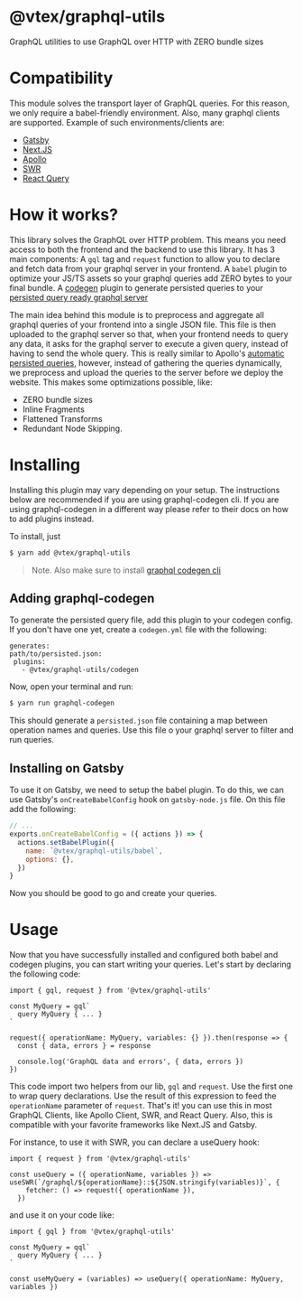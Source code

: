 # @vtex/graphql-utils

GraphQL utilities to use GraphQL over HTTP with ZERO bundle sizes

# Compatibility
This module solves the transport layer of GraphQL queries. For this reason, we only require a babel-friendly environment. Also, many graphql clients are supported. Example of such environments/clients are: 
- [Gatsby](https://www.gatsbyjs.com/)
- [Next.JS](https://nextjs.org/)
- [Apollo](https://www.apollographql.com/docs/)
- [SWR](https://swr.vercel.app/)
- [React Query](https://react-query.tanstack.com/)

# How it works?
This library solves the GraphQL over HTTP problem. This means you need access to both the frontend and the backend to use this library.
It has 3 main components: A `gql` tag and `request` function to allow you to declare and fetch data from your graphql server in your frontend. A `babel` plugin to optimize your JS/TS assets so your graphql queries add ZERO bytes to your final bundle. A [codegen](https://www.graphql-code-generator.com/) plugin to generate persisted queries to your [persisted query ready graphql server](https://www.apollographql.com/docs/apollo-server/performance/apq/)

The main idea behind this module is to preprocess and aggregate all graphql queries of your frontend into a single JSON file. This file is then uploaded to the graphql server so that, when your frontend needs to query any data, it asks for the graphql server to execute a given query, instead of having to send the whole query. This is really similar to Apollo's [automatic persisted queries](https://www.apollographql.com/docs/apollo-server/performance/apq/), however, instead of gathering the queries dynamically, we preprocess and upload the queries to the server before we deploy the website. This makes some optimizations possible, like:
- ZERO bundle sizes
- Inline Fragments
- Flattened Transforms
- Redundant Node Skipping.

# Installing
Installing this plugin may vary depending on your setup. The instructions below are recommended if you are using graphql-codegen cli. If you are using graphql-codegen in a different way please refer to their docs on how to add plugins instead.

To install, just

```sh
$ yarn add @vtex/graphql-utils
```

> Note. Also make sure to install [graphql codegen cli](https://www.graphql-code-generator.com/docs/getting-started/installation)

## Adding graphql-codegen
To generate the persisted query file, add this plugin to your codegen config. If you don't have one yet, create a `codegen.yml` file with the following:

```
generates:
path/to/persisted.json:
 plugins:
   - @vtex/graphql-utils/codegen
```

Now, open your terminal and run:

```sh
$ yarn run graphql-codegen
```

This should generate a `persisted.json` file containing a map between operation names and queries. Use this file o your graphql server to filter and run queries.

## Installing on Gatsby
To use it on Gatsby, we need to setup the babel plugin. To do this, we can use Gatsby's `onCreateBabelConfig` hook on `gatsby-node.js` file. On this file add the following:

```js
// ...
exports.onCreateBabelConfig = ({ actions }) => {
  actions.setBabelPlugin({
    name: `@vtex/graphql-utils/babel`,
    options: {},
  })
}
```

Now you should be good to go and create your queries.

# Usage
Now that you have successfully installed and configured both babel and codegen plugins, you can start writing your queries. Let's start by declaring the following code:

```tsx
import { gql, request } from '@vtex/graphql-utils'

const MyQuery = gql`
  query MyQuery { ... }
`

request({ operationName: MyQuery, variables: {} }).then(response => {
  const { data, errors } = response

  console.log('GraphQL data and errors', { data, errors })
})
```

This code import two helpers from our lib, `gql` and `request`. Use the first one to wrap query declarations. Use the result of this expression to feed the `operationName` parameter of `request`. 
That's it! you can use this in most GraphQL Clients, like Apollo Client, SWR, and React Query. Also, this is compatible with your favorite frameworks like Next.JS and Gatsby.

For instance, to use it with SWR, you can declare a useQuery hook:

```tsx
import { request } from '@vtex/graphql-utils'

const useQuery = ({ operationName, variables }) => useSWR(`/graphql/${operationName}::${JSON.stringify(variables)}`, {
    fetcher: () => request({ operationName }),
  })
```

and use it on your code like:

```tsx
import { gql } from '@vtex/graphql-utils'

const MyQuery = qql`
  query MyQuery { ... }
`

const useMyQuery = (variables) => useQuery({ operationName: MyQuery, variables })

```
